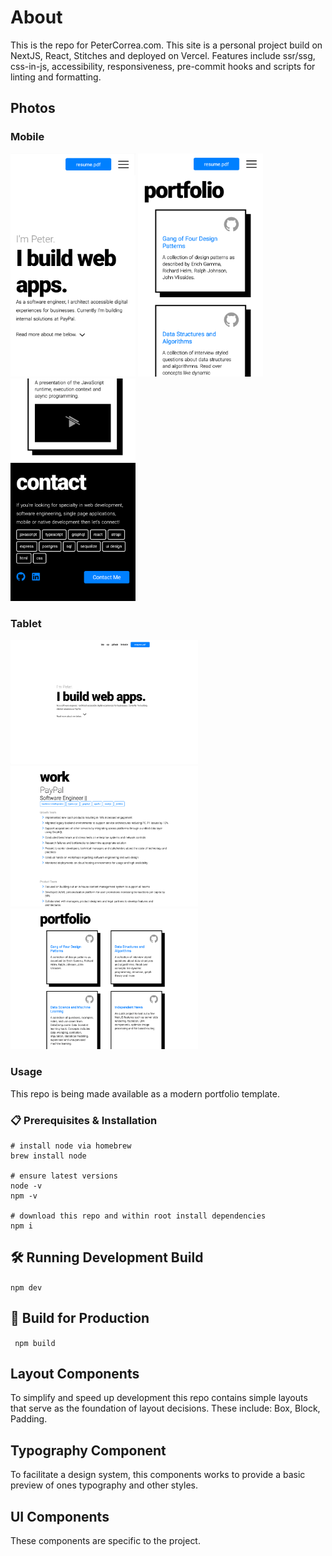 # About
This is the repo for PeterCorrea.com. This site is a personal project build on  NextJS, React, Stitches and deployed on Vercel. Features include ssr/ssg, css-in-js, accessibility, responsiveness, pre-commit hooks and scripts for linting and formatting.

## Photos
### Mobile
<img src="/public/previews/mobile_1.png" width="200">
<img src="/public/previews/mobile_2.png" width="200">
<img src="/public/previews/mobile_3.png" width="200">





### Tablet
<img src="/public/previews/tablet_1.png" width="300">
<img src="/public/previews/tablet_2.png" width="300">
<img src="/public/previews/tablet_3.png" width="300">


### Usage
This repo is being made available as a modern portfolio template. 

### 📋 Prerequisites & Installation
```
# install node via homebrew
brew install node

# ensure latest versions
node -v
npm -v

# download this repo and within root install dependencies
npm i
```

## 🛠 Running Development Build
```npm dev```

## 🚀 Build for Production

``` npm build```

## Layout Components
To simplify and speed up development this repo contains simple layouts that serve as the foundation of layout decisions. These include: Box, Block, Padding.

## Typography Component
To facilitate a design system, this components works to provide a basic preview of ones typography and other styles.

## UI Components
These components are specific to the project.